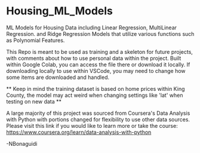# Housing_ML_Models
ML Models for Housing Data including Linear Regression, MultiLinear Regression. and Ridge Regression Models that utilize various functions such as Polynomial Features.


This Repo is meant to be used as training and a skeleton for future projects, with comments about how to use personal data within the project. Built within Google Colab, you can access the file there or download it locally. If downloading locally to use within VSCode, you may need to change how some items are downloaded and handled. 


** Keep in mind the training dataset is based on home prices within King County, the model may act weird when changing settings like 'lat' when testing on new data **


A large majority of this project was sourced from Coursera's Data Analysis with Python with portions changed for flexibility to use other data sources. Please visit this link if you would like to learn more or take the course:
https://www.coursera.org/learn/data-analysis-with-python 

-NBonaguidi
